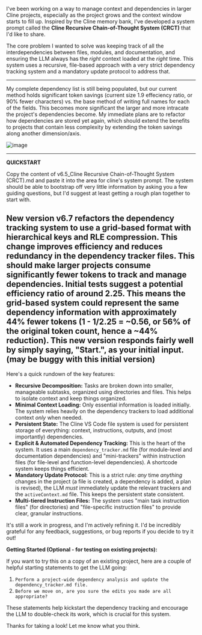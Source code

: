 I've been working on a way to manage context and dependencies in larger Cline projects, especially as the project grows and the context window starts to fill up. Inspired by the Cline memory bank, I've developed a system prompt called the **Cline Recursive Chain-of-Thought System (CRCT)** that I'd like to share.

The core problem I wanted to solve was keeping track of all the interdependencies between files, modules, and documentation, and ensuring the LLM always has the *right* context loaded at the *right* time. This system uses a recursive, file-based approach with a very strict dependency tracking system and a mandatory update protocol to address that.

---
My complete dependency list is still being populated, but our current method holds significant token savings (current size 1.9 effeciency ratio, or 90% fewer characters) vs. the base method of writing full names for each of the fields. This becomes more significant the larger and more intracate the project's dependencies become. My immediate plans are to refactor how dependencies are stored yet again, which should extend the benefits to projects that contain less complexity by extending the token savings along another dimension/axis.

![image](https://github.com/user-attachments/assets/c8848f89-7edf-49c0-b7ca-c108fce49b6f)

---
**QUICKSTART**

Copy the content of v6.5_Cline Recursive Chain-of-Thought System (CRCT).md and paste it into the area for cline's system prompt. The system should be able to bootstrap off very little information by asking you a few guiding questions, but I'd suggest at least getting a rough plan together to start with.

New version v6.7 refactors the dependency tracking system to use a grid-based format with hierarchical keys and RLE compression. This change improves efficiency and reduces redundancy in the dependency tracker files. This should make larger projects consume significantly fewer tokens to track and manage dependencies. Initial tests suggest a potential efficiency ratio of around 2.25. This means the grid-based system could represent the same dependency information with approximately 44% fewer tokens (1 - 1/2.25 = ~0.56, or 56% of the original token count, hence a ~44% reduction).
This new version responds fairly well by simply saying, "Start.", as your initial input. (may be buggy with this initial version)
---

Here's a quick rundown of the key features:

* **Recursive Decomposition:** Tasks are broken down into smaller, manageable subtasks, organized using directories and files. This helps to isolate context and keep things organized.
* **Minimal Context Loading:** Only essential information is loaded initially. The system relies heavily on the dependency trackers to load additional context *only* when needed.
* **Persistent State:** The Cline VS Code file system is used for persistent storage of everything: context, instructions, outputs, and (most importantly) dependencies.
* **Explicit & Automated Dependency Tracking:** This is the heart of the system. It uses a main `dependency_tracker.md` file (for module-level and documentation dependencies) and "mini-trackers" within instruction files (for file-level and function-level dependencies). A shortcode system keeps things efficient.
* **Mandatory Update Protocol:** This is a strict rule: *any* time *anything* changes in the project (a file is created, a dependency is added, a plan is revised), the LLM *must* immediately update the relevant trackers and the `activeContext.md` file. This keeps the persistent state consistent.
* **Multi-tiered Instruction Files:** The system uses "main task instruction files" (for directories) and "file-specific instruction files" to provide clear, granular instructions.

It's still a work in progress, and I'm actively refining it. I'd be incredibly grateful for any feedback, suggestions, or bug reports if you decide to try it out!

**Getting Started (Optional - for testing on existing projects):**

If you want to try this on a copy of an existing project, here are a couple of helpful starting statements to get the LLM going:

1. `Perform a project-wide dependency analysis and update the dependency_tracker.md file.`
2. `Before we move on, are you sure the edits you made are all appropriate?`

These statements help kickstart the dependency tracking and encourage the LLM to double-check its work, which is crucial for this system.

Thanks for taking a look! Let me know what you think.
